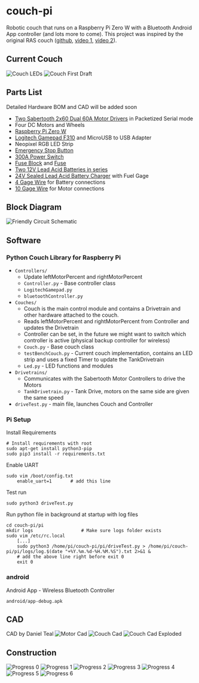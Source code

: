 # couch-pi
Robotic couch that runs on a Raspberry Pi Zero W with a Bluetooth Android App controller (and lots more to come). This project was inspired by the original RAS couch ([github](https://github.com/ut-ras/couch-firmware), [video 1](https://www.youtube.com/watch?v=L9J6vn5uEHM), [video 2](https://www.youtube.com/watch?v=2wl4B_LGgxU)).


## Current Couch
![Couch LEDs](img/couch_lights.jpg)
![Couch First Draft](img/couch_firstdraft.png)


## Parts List
Detailed Hardware BOM and CAD will be added soon
* [Two Sabertooth 2x60 Dual 60A Motor Drivers](https://www.amazon.com/Sabertooth-2x60-Dual-Motor-Driver/dp/B00B3Z347W) in Packetized Serial mode
* Four DC Motors and Wheels
* [Raspberry Pi Zero W](https://www.adafruit.com/product/3400)
* [Logitech Gamepad F310](https://www.amazon.com/Logitech-940-000110-Gamepad-F310/dp/B003VAHYQY/ref=sr_1_4?ie=UTF8&qid=1550446653&sr=8-4&keywords=pc+gamepad) and MicroUSB to USB Adapter
* Neopixel RGB LED Strip
* [Emergency Stop Button](https://www.amazon.com/JMAF-Mushroom-Emergency-Button-Switch/dp/B07BCY7HGN)
* [300A Power Switch](https://www.amazon.com/Blue-Sea-Systems-Battery-Switch/dp/B00445KFZ2)
* [Fuse Block](https://www.amazon.com/gp/product/B000K2K7TW) and [Fuse](https://www.amazon.com/gp/product/B005EUTA3E)
* [Two 12V Lead Acid Batteries in series](https://www.amazon.com/Universal-UB12550GRP22NF-UB12550-Group-Battery/dp/B00HSW8FYQ)
* [24V Sealed Lead Acid Battery Charger](https://www.amazon.com/gp/product/B072Y228D6) with Fuel Gage
* [4 Gage Wire](https://www.mcmaster.com/6948k92) for Battery connections
* [10 Gage Wire](https://www.mcmaster.com/6659t18) for Motor connections

## Block Diagram
![Friendly Circuit Schematic](img/Couch_Friendly_Diagram.png)

## Software
### Python Couch Library for Raspberry Pi
 * `Controllers/`
     * Update leftMotorPercent and rightMotorPercent
     * `Controller.py` - Base controller class
     * `LogitechGamepad.py`
     * `bluetoothController.py`
 * `Couches/`
     * Couch is the main control module and contains a Drivetrain and other hardware attached to the couch. 
     * Reads leftMotorPercent and rightMotorPercent from Controller and updates the Drivetrain
     * Controller can be set, in the future we might want to switch which controller is active (physical backup controller for wireless)
     * `Couch.py` - Base couch class
     * `testBenchCouch.py` - Current couch implementation, contains an LED strip and uses a fixed Timer to update the TankDrivetrain
     * `Led.py` - LED functions and modules
 * `Drivetrains/`
     * Communicates with the Sabertooth Motor Controllers to drive the Motors
     * `TankDrivetrain.py` - Tank Drive, motors on the same side are given the same speed
 * `driveTest.py` - main file, launches Couch and Controller
### Pi Setup
Install Requirements
```
# Install requirements with root
sudo apt-get install python3-pip
sudo pip3 install -r requirements.txt
```
Enable UART
```
sudo vim /boot/config.txt
    enable_uart=1       # add this line
```
Test run
```
sudo python3 driveTest.py
```

Run python file in background at startup with log files
```
cd couch-pi/pi
mkdir logs                  # Make sure logs folder exists
sudo vim /etc/rc.local
    [...]
    sudo python3 /home/pi/couch-pi/pi/driveTest.py > /home/pi/couch-pi/pi/logs/log.$(date "+%Y.%m.%d-%H.%M.%S").txt 2>&1 &
    # add the above line right before exit 0
    exit 0      
```
### android
Android App - Wireless Bluetooth Controller
```
android/app-debug.apk
```


## CAD
CAD by Daniel Teal
![Motor Cad](img/motor.png)
![Couch Cad](img/couch_cad.jpg)
![Couch Cad Exploded](img/couch_cad_exploded.jpg)


## Construction
![Progress 0](img/progress_0.jpg)
![Progress 1](img/progress_1.jpg)
![Progress 2](img/progress_2.jpg)
![Progress 3](img/progress_3.jpg)
![Progress 4](img/progress_4.jpg)
![Progress 5](img/progress_5.jpg)
![Progress 6](img/progress_6.jpg)
